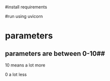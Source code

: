#install requirements



#run using uvicorn






# parameters

 ## parameters are between 0-10##

 10 means a lot more

 0 a  lot less
